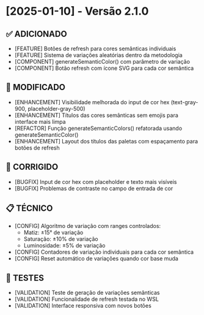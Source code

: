 # [2025-01-10] - Versão 2.1.0

## ✅ ADICIONADO
- [FEATURE] Botões de refresh para cores semânticas individuais
- [FEATURE] Sistema de variações aleatórias dentro da metodologia
- [COMPONENT] generateSemanticColor() com parâmetro de variação
- [COMPONENT] Botão refresh com ícone SVG para cada cor semântica

## 🔄 MODIFICADO
- [ENHANCEMENT] Visibilidade melhorada do input de cor hex (text-gray-900, placeholder-gray-500)
- [ENHANCEMENT] Títulos das cores semânticas sem emojis para interface mais limpa
- [REFACTOR] Função generateSemanticColors() refatorada usando generateSemanticColor()
- [ENHANCEMENT] Layout dos títulos das paletas com espaçamento para botões de refresh

## 🐛 CORRIGIDO
- [BUGFIX] Input de cor hex com placeholder e texto mais visíveis
- [BUGFIX] Problemas de contraste no campo de entrada de cor

## 📋 TÉCNICO
- [CONFIG] Algoritmo de variação com ranges controlados:
  - Matiz: ±15° de variação
  - Saturação: ±10% de variação
  - Luminosidade: ±5% de variação
- [CONFIG] Contadores de variação individuais para cada cor semântica
- [CONFIG] Reset automático de variações quando cor base muda

## 🧪 TESTES
- [VALIDATION] Teste de geração de variações semânticas
- [VALIDATION] Funcionalidade de refresh testada no WSL
- [VALIDATION] Interface responsiva com novos botões